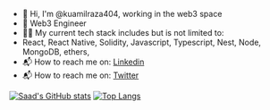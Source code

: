 - :wave: Hi, I'm @kuamilraza404, working in the web3 space
- :eyes: Web3 Engineer
- :man_technologist: My current tech stack includes but is not limited to: 
- React, React Native, Solidity, Javascript, Typescript, Nest, Node, MongoDB, ethers,  
- :mailbox_with_mail: How to reach me on: [Linkedin](https://www.linkedin.com/in/muhammad-kumail-6312a11a2/)
- :mailbox_with_mail: How to reach me on: [Twitter](https://twitter.com/Kumail_web3)
<!---
kumailraza404/kumailraza404 is a :sparkles: special :sparkles: repository because its `README.md` (this file) appears on your GitHub profile.
You can click the Preview link to take a look at your changes .
--->
[![Saad's GitHub stats](https://github-readme-stats.vercel.app/api?username=kumailraza404&show_icons=true&theme=radical)](https://github.com/kumailraza404/github-readme-stats)
[![Top Langs](https://github-readme-stats.vercel.app/api/top-langs/?username=kumailraza404&layout=compact)](https://github.com/kumailraza404/github-readme-stats)
